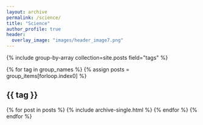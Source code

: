 ```yaml
---
layout: archive
permalink: /science/
title: "Science"
author_profile: true
header:
  overlay_image: "images/header_image7.png"
---
```



{% include group-by-array collection=site.posts field="tags" %}

{% for tag in group_names %}
  {% assign posts = group_items[forloop.index0] %}
  <h2 id="{{ tag | slugify }}"
  tags
   class="archive__subtitle">{{ tag }}</h2>
  {% for post in posts %}
    {% include archive-single.html %}
  {% endfor %}
{% endfor %}
